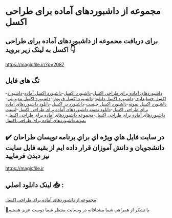 # مجموعه از داشبوردهای آماده برای طراحی اکسل

## برای دریافت مجموعه از داشبوردهای آماده برای طراحی اکسل به لینک زیر بروید 👇

https://magicfile.ir/?p=2087

## تگ های فایل

-[داشبوردهای آماده برای طراحی اکسل](https://magicfile.ir/product/%d9%85%d8%ac%d9%85%d9%88%d8%b9%d9%87-%d8%a7%d8%b2-%d8%af%d8%a7%d8%b4%d8%a8%d9%88%d8%b1%d8%af-%d9%87%d8%a7%d9%8a-%d8%a2%d9%85%d8%a7%d8%af%d9%87-%d8%a8%d8%b1%d8%a7%d9%8a-%d8%b7%d8%b1%d8%a7%d8%ad%d9%8a-%d8%a7%da%a9%d8%b3%d9%84/)-[داشبورد اکسل](https://magicfile.ir/product/%d9%85%d8%ac%d9%85%d9%88%d8%b9%d9%87-%d8%a7%d8%b2-%d8%af%d8%a7%d8%b4%d8%a8%d9%88%d8%b1%d8%af-%d9%87%d8%a7%d9%8a-%d8%a2%d9%85%d8%a7%d8%af%d9%87-%d8%a8%d8%b1%d8%a7%d9%8a-%d8%b7%d8%b1%d8%a7%d8%ad%d9%8a-%d8%a7%da%a9%d8%b3%d9%84/)-[داشبورد اکسل آماده](https://magicfile.ir/product/%d9%85%d8%ac%d9%85%d9%88%d8%b9%d9%87-%d8%a7%d8%b2-%d8%af%d8%a7%d8%b4%d8%a8%d9%88%d8%b1%d8%af-%d9%87%d8%a7%d9%8a-%d8%a2%d9%85%d8%a7%d8%af%d9%87-%d8%a8%d8%b1%d8%a7%d9%8a-%d8%b7%d8%b1%d8%a7%d8%ad%d9%8a-%d8%a7%da%a9%d8%b3%d9%84/)-[داشبورد اکسل حسابداری](https://magicfile.ir/product/%d9%85%d8%ac%d9%85%d9%88%d8%b9%d9%87-%d8%a7%d8%b2-%d8%af%d8%a7%d8%b4%d8%a8%d9%88%d8%b1%d8%af-%d9%87%d8%a7%d9%8a-%d8%a2%d9%85%d8%a7%d8%af%d9%87-%d8%a8%d8%b1%d8%a7%d9%8a-%d8%b7%d8%b1%d8%a7%d8%ad%d9%8a-%d8%a7%da%a9%d8%b3%d9%84/)-[داشبورد اکسل دانلود](https://magicfile.ir/product/%d9%85%d8%ac%d9%85%d9%88%d8%b9%d9%87-%d8%a7%d8%b2-%d8%af%d8%a7%d8%b4%d8%a8%d9%88%d8%b1%d8%af-%d9%87%d8%a7%d9%8a-%d8%a2%d9%85%d8%a7%d8%af%d9%87-%d8%a8%d8%b1%d8%a7%d9%8a-%d8%b7%d8%b1%d8%a7%d8%ad%d9%8a-%d8%a7%da%a9%d8%b3%d9%84/)-[داشبورد اکسل فروش](https://magicfile.ir/product/%d9%85%d8%ac%d9%85%d9%88%d8%b9%d9%87-%d8%a7%d8%b2-%d8%af%d8%a7%d8%b4%d8%a8%d9%88%d8%b1%d8%af-%d9%87%d8%a7%d9%8a-%d8%a2%d9%85%d8%a7%d8%af%d9%87-%d8%a8%d8%b1%d8%a7%d9%8a-%d8%b7%d8%b1%d8%a7%d8%ad%d9%8a-%d8%a7%da%a9%d8%b3%d9%84/)-[داشبورد اکسل مدیریتی](https://magicfile.ir/product/%d9%85%d8%ac%d9%85%d9%88%d8%b9%d9%87-%d8%a7%d8%b2-%d8%af%d8%a7%d8%b4%d8%a8%d9%88%d8%b1%d8%af-%d9%87%d8%a7%d9%8a-%d8%a2%d9%85%d8%a7%d8%af%d9%87-%d8%a8%d8%b1%d8%a7%d9%8a-%d8%b7%d8%b1%d8%a7%d8%ad%d9%8a-%d8%a7%da%a9%d8%b3%d9%84/)-[داشبورد اکسل نمونه](https://magicfile.ir/product/%d9%85%d8%ac%d9%85%d9%88%d8%b9%d9%87-%d8%a7%d8%b2-%d8%af%d8%a7%d8%b4%d8%a8%d9%88%d8%b1%d8%af-%d9%87%d8%a7%d9%8a-%d8%a2%d9%85%d8%a7%d8%af%d9%87-%d8%a8%d8%b1%d8%a7%d9%8a-%d8%b7%d8%b1%d8%a7%d8%ad%d9%8a-%d8%a7%da%a9%d8%b3%d9%84/)-[داشبورد اکسل چیست](https://magicfile.ir/product/%d9%85%d8%ac%d9%85%d9%88%d8%b9%d9%87-%d8%a7%d8%b2-%d8%af%d8%a7%d8%b4%d8%a8%d9%88%d8%b1%d8%af-%d9%87%d8%a7%d9%8a-%d8%a2%d9%85%d8%a7%d8%af%d9%87-%d8%a8%d8%b1%d8%a7%d9%8a-%d8%b7%d8%b1%d8%a7%d8%ad%d9%8a-%d8%a7%da%a9%d8%b3%d9%84/)-[داشبورد در اکسل](https://magicfile.ir/product/%d9%85%d8%ac%d9%85%d9%88%d8%b9%d9%87-%d8%a7%d8%b2-%d8%af%d8%a7%d8%b4%d8%a8%d9%88%d8%b1%d8%af-%d9%87%d8%a7%d9%8a-%d8%a2%d9%85%d8%a7%d8%af%d9%87-%d8%a8%d8%b1%d8%a7%d9%8a-%d8%b7%d8%b1%d8%a7%d8%ad%d9%8a-%d8%a7%da%a9%d8%b3%d9%84/)-[دانلود داشبوردهای آماده برای طراحی اکسل](https://magicfile.ir/product/%d9%85%d8%ac%d9%85%d9%88%d8%b9%d9%87-%d8%a7%d8%b2-%d8%af%d8%a7%d8%b4%d8%a8%d9%88%d8%b1%d8%af-%d9%87%d8%a7%d9%8a-%d8%a2%d9%85%d8%a7%d8%af%d9%87-%d8%a8%d8%b1%d8%a7%d9%8a-%d8%b7%d8%b1%d8%a7%d8%ad%d9%8a-%d8%a7%da%a9%d8%b3%d9%84/)-[دانلود نمونه داشبوردهای آماده برای طراحی اکسل](https://magicfile.ir/product/%d9%85%d8%ac%d9%85%d9%88%d8%b9%d9%87-%d8%a7%d8%b2-%d8%af%d8%a7%d8%b4%d8%a8%d9%88%d8%b1%d8%af-%d9%87%d8%a7%d9%8a-%d8%a2%d9%85%d8%a7%d8%af%d9%87-%d8%a8%d8%b1%d8%a7%d9%8a-%d8%b7%d8%b1%d8%a7%d8%ad%d9%8a-%d8%a7%da%a9%d8%b3%d9%84/)-[لیست داشبوردهای آماده برای طراحی اکسل](https://magicfile.ir/product/%d9%85%d8%ac%d9%85%d9%88%d8%b9%d9%87-%d8%a7%d8%b2-%d8%af%d8%a7%d8%b4%d8%a8%d9%88%d8%b1%d8%af-%d9%87%d8%a7%d9%8a-%d8%a2%d9%85%d8%a7%d8%af%d9%87-%d8%a8%d8%b1%d8%a7%d9%8a-%d8%b7%d8%b1%d8%a7%d8%ad%d9%8a-%d8%a7%da%a9%d8%b3%d9%84/)-[مجموعه داشبوردهای آماده برای طراحی اکسل](https://magicfile.ir/product/%d9%85%d8%ac%d9%85%d9%88%d8%b9%d9%87-%d8%a7%d8%b2-%d8%af%d8%a7%d8%b4%d8%a8%d9%88%d8%b1%d8%af-%d9%87%d8%a7%d9%8a-%d8%a2%d9%85%d8%a7%d8%af%d9%87-%d8%a8%d8%b1%d8%a7%d9%8a-%d8%b7%d8%b1%d8%a7%d8%ad%d9%8a-%d8%a7%da%a9%d8%b3%d9%84/)-[نمونه داشبوردهای آماده برای طراحی اکسل](https://magicfile.ir/product/%d9%85%d8%ac%d9%85%d9%88%d8%b9%d9%87-%d8%a7%d8%b2-%d8%af%d8%a7%d8%b4%d8%a8%d9%88%d8%b1%d8%af-%d9%87%d8%a7%d9%8a-%d8%a2%d9%85%d8%a7%d8%af%d9%87-%d8%a8%d8%b1%d8%a7%d9%8a-%d8%b7%d8%b1%d8%a7%d8%ad%d9%8a-%d8%a7%da%a9%d8%b3%d9%84/)

## ✔️ در سايت فايل هاي ويژه اي براي برنامه نويسان طراحان دانشجويان و دانش آموزان قرار داده ايم از بقيه فايل سايت نيز ديدن فرماييد

https://magicfile.ir


## لينک دانلود اصلي 📥 :

[مجموعه از داشبوردهای آماده برای طراحی اکسل](https://magicfile.ir/product/%d9%85%d8%ac%d9%85%d9%88%d8%b9%d9%87-%d8%a7%d8%b2-%d8%af%d8%a7%d8%b4%d8%a8%d9%88%d8%b1%d8%af-%d9%87%d8%a7%d9%8a-%d8%a2%d9%85%d8%a7%d8%af%d9%87-%d8%a8%d8%b1%d8%a7%d9%8a-%d8%b7%d8%b1%d8%a7%d8%ad%d9%8a-%d8%a7%da%a9%d8%b3%d9%84/) 


🙏با تشکر از همراهي شما مشتاقانه در وبسایت منتظر شما دوست عزیز هستیم

